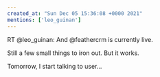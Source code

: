 ```yaml
---
created_at: "Sun Dec 05 15:36:08 +0000 2021"
mentions: ['leo_guinan']
---
```


RT @leo_guinan: And @feathercrm is currently live. 

Still a few small things to iron out. But it works.

Tomorrow, I start talking to user…